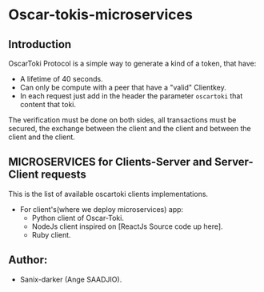 # Oscar-tokis-microservices

## Introduction

OscarToki Protocol is a simple way to generate a kind of a token, that have:

- A lifetime of 40 seconds.
- Can only be compute with a peer that have a "valid" Clientkey.
- In each request just add in the header the parameter `oscartoki` that content that toki.

The verification must be done on both sides, all transactions must be secured, 
the exchange between the client and the client and between the client and the client.

## MICROSERVICES for Clients-Server and Server-Client requests

This is the list of available oscartoki clients implementations.
- For client's(where we deploy microservices) app:
    - Python client of Oscar-Toki.
    - NodeJs client inspired on [ReactJs Source code up here].
    - Ruby client.

## Author:

- Sanix-darker (Ange SAADJIO).